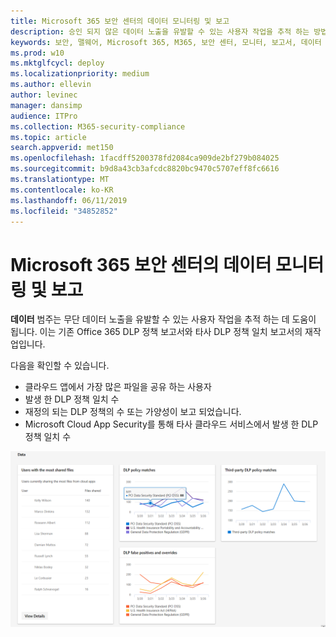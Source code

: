 ```yaml
---
title: Microsoft 365 보안 센터의 데이터 모니터링 및 보고
description: 승인 되지 않은 데이터 노출을 유발할 수 있는 사용자 작업을 추적 하는 방법에 대해 설명 합니다.
keywords: 보안, 맬웨어, Microsoft 365, M365, 보안 센터, 모니터, 보고서, 데이터
ms.prod: w10
ms.mktglfcycl: deploy
ms.localizationpriority: medium
ms.author: ellevin
author: levinec
manager: dansimp
audience: ITPro
ms.collection: M365-security-compliance
ms.topic: article
search.appverid: met150
ms.openlocfilehash: 1facdff5200378fd2084ca909de2bf279b084025
ms.sourcegitcommit: b9d8a43cb3afcdc8820bc9470c5707eff8fc6616
ms.translationtype: MT
ms.contentlocale: ko-KR
ms.lasthandoff: 06/11/2019
ms.locfileid: "34852852"
---
```

# <a name="data-monitoring-and-reporting-in-microsoft-365-security-center"></a>Microsoft 365 보안 센터의 데이터 모니터링 및 보고

**데이터** 범주는 무단 데이터 노출을 유발할 수 있는 사용자 작업을 추적 하는 데 도움이 됩니다. 이는 기존 Office 365 DLP 정책 보고서와 타사 DLP 정책 일치 보고서의 재작업입니다.

다음을 확인할 수 있습니다.

* 클라우드 앱에서 가장 많은 파일을 공유 하는 사용자
* 발생 한 DLP 정책 일치 수
* 재정의 되는 DLP 정책의 수 또는 가양성이 보고 되었습니다.
* Microsoft Cloud App Security를 통해 타사 클라우드 서비스에서 발생 한 DLP 정책 일치 수

![보고서의 데이터 범주 페이지](./media/security-docs/data.png)
